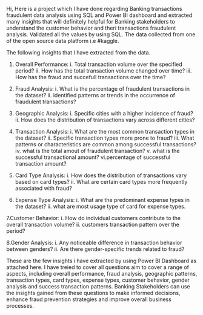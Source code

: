 Hi,
Here is a project which I have done regarding Banking transactions fraudulent data analysis using SQL and Power BI dashboard and extracted many insights that will definitely helpful for Banking 
stakeholders to understand the customer behavior and theri transactions fraudulent analysis. Validated all the values by using SQL. 
The data collected from one of the open source data platform i.e #kaggle.

The following insights that I have extracted from the data.
1. Overall Performance:
i. Total transaction volume over the specified period?
ii. How has the total transaction volume changed over time?
iii. How has the fraud and succefull transactions over the time?

2. Fraud Analysis:
i. What is the percentage of fraudulent transactions in the dataset?
ii. identified patterns or trends in the occurrence of fraudulent transactions?

3. Geographic Analysis:
i. Specific cities with a higher incidence of fraud?
ii. How does the distribution of transactions vary across different cities?

4. Transaction Analysis:
i. What are the most common transaction types in the dataset?
ii. Specific transaction types more prone to fraud?
iii. What patterns or characteristics are common among successful transactions?
iv. what is the total amout of fraudulent transaction?
v. what is the successful transactional amount?
vi.percentage of successful transaction amount?

5. Card Type Analysis:
i. How does the distribution of transactions vary based on card types?
ii. What are certain card types more frequently associated with fraud?

6. Expense Type Analysis:
i. What are the predominant expense types in the dataset?
ii. what are most usage type of card for expense types.

7.Customer Behavior:
i. How do individual customers contribute to the overall transaction volume?
ii. customers transaction pattern over the period?

8.Gender Analysis:
i. Any noticeable difference in transaction behavior between genders?
ii. Are there gender-specific trends related to fraud?

These are the few insights i have extracted by using Power BI Dashboard as attached here. I have treied to cover all questions aim to cover a range of aspects, including overall performance, 
fraud analysis, geographic patterns, transaction types, card types, expense types, customer behavior, gender analysis and success transaction patterns. Banking Stakeholders can use the insights 
gained from these questions to make informed decisions, enhance fraud prevention strategies and improve overall business processes.
